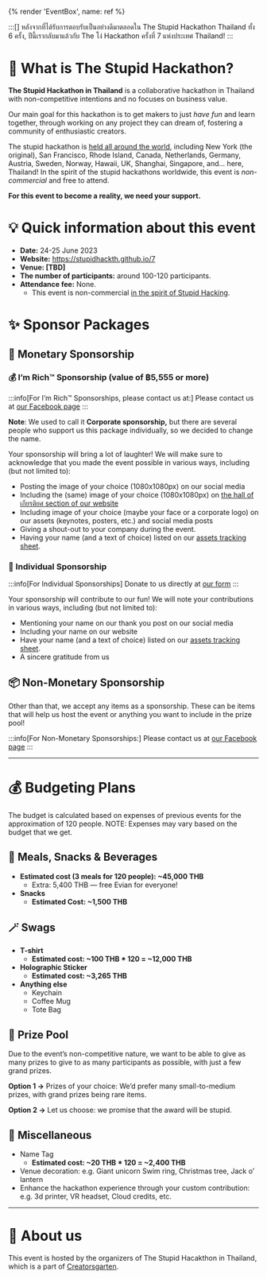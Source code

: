 {% render 'EventBox', name: ref %}

:::[]
หลังจากที่ได้รับการตอบรับเป็นอย่างดีมาตลอดใน The Stupid Hackathon Thailand ทั้ง 6 ครั้ง, ปีนี้เรากลับมาแล้วกับ The โง่ Hackathon ครั้งที่ 7 แห่งประเทศ Thailand!
:::

# 🙋 What is The Stupid Hackathon?

**The Stupid Hackathon in Thailand** is a collaborative hackathon in Thailand with non-competitive intentions and no focuses on business value.

Our main goal for this hackathon is to get makers to just *have fun* and learn together, through working on any project they can dream of, fostering a community of enthusiastic creators.

The stupid hackathon is [held all around the world](https://gist.github.com/cheeaun/c3fe6cbb11aef1e146a3474dccf63b87), including New York (the original), San Francisco, Rhode Island, Canada, Netherlands, Germany, Austria, Sweden, Norway, Hawaii, UK, Shanghai, Singapore, and… here, Thailand! In the spirit of the stupid hackathons worldwide, this event is *non-commercial* and free to attend.

**For this event to become a reality, we need your support.**

# 💡 Quick information about this event

- **Date:** 24-25 June 2023
- **Website:** https://stupidhackth.github.io/7
- **Venue: [TBD]**
- **The number of participants:** around 100-120 participants.
- **Attendance fee:** None.
    - This event is non-commercial [in the spirit of Stupid Hacking](http://stupidhackathon.github.io).

# ✨ Sponsor Packages

## 💸 Monetary Sponsorship

### 💰 I’m Rich™️ Sponsorship (value of ฿5,555 or more)

:::info[For I’m Rich™️ Sponsorships, please contact us at:]
Please contact us at [our Facebook page](https://grtn.org/fb)
:::

**Note**: We used to call it **Corporate sponsorship,** but there are several people who support us this package individually, so we decided to change the name.

Your sponsorship will bring a lot of laughter! We will make sure to acknowledge that you made the event possible in various ways, including (but not limited to):

- Posting the image of your choice (1080x1080px) on our social media
- Including the (same) image of your choice (1080x1080px) on [the hall of เกียรติยศ section of our website](https://stupidhackth.github.io/7)
- Including image of your choice (maybe your face or a corporate logo) on our assets (keynotes, posters, etc.) and social media posts
- Giving a shout-out to your company during the event.
- Having your name (and a text of choice) listed on our [assets tracking sheet](https://www.notion.so/8f7dd0d2af34434d9505b798ccf49c81).

### 👀 Individual Sponsorship

:::info[For Individual Sponsorships]
Donate to us directly at [our form](https://grtn.org/e/sht7/individual_spon)
:::

Your sponsorship will contribute to our fun! We will note your contributions in various ways, including (but not limited to):

- Mentioning your name on our thank you post on our social media
- Including your name on our website
- Have your name (and a text of choice) listed on our [assets tracking sheet](https://www.notion.so/8f7dd0d2af34434d9505b798ccf49c81).
- A sincere gratitude from us

## 📦 Non-Monetary Sponsorship

Other than that, we accept any items as a sponsorship. These can be items that will help us host the event or anything you want to include in the prize pool!

:::info[For Non-Monetary Sponsorships:]
Please contact us at [our Facebook page](https://grtn.org/fb)
:::

---

# 💰 Budgeting Plans

The budget is calculated based on expenses of previous events for the approximation of 120 people. NOTE: Expenses may vary based on the budget that we get.

## 🍕 Meals, Snacks & Beverages

- **Estimated cost (3 meals for 120 people): ~45,000 THB**
    - Extra: 5,400 THB — free Evian for everyone!
- **Snacks**
    - **Estimated Cost: ~1,500 THB**

## 🪄 Swags

- **T-shirt**
    - **Estimated cost: ~100 THB * 120 = ~12,000 THB**
- **Holographic Sticker**
    - **Estimated cost: ~3,265 THB**
- **Anything else**
    - Keychain
    - Coffee Mug
    - Tote Bag

## 🤖 Prize Pool

Due to the event’s non-competitive nature, we want to be able to give as many prizes to give to as many participants as possible, with just a few grand prizes.

**Option 1 →** Prizes of your choice: We’d prefer many small-to-medium prizes, with grand prizes being rare items. 

**Option 2 →** Let us choose: we promise that the award will be stupid.

## 🔆 Miscellaneous

- Name Tag
    - **Estimated cost: ~20 THB * 120 = ~2,400 THB**
- Venue decoration: e.g. Giant unicorn Swim ring, Christmas tree, Jack o’ lantern
- Enhance the hackathon experience through your custom contribution: e.g. 3d printer, VR headset, Cloud credits, etc.

---

# 👾 About us

This event is hosted by the organizers of The Stupid Hacakthon in Thailand, which is a part of [Creatorsgarten](https://www.facebook.com/creatorsgarten).